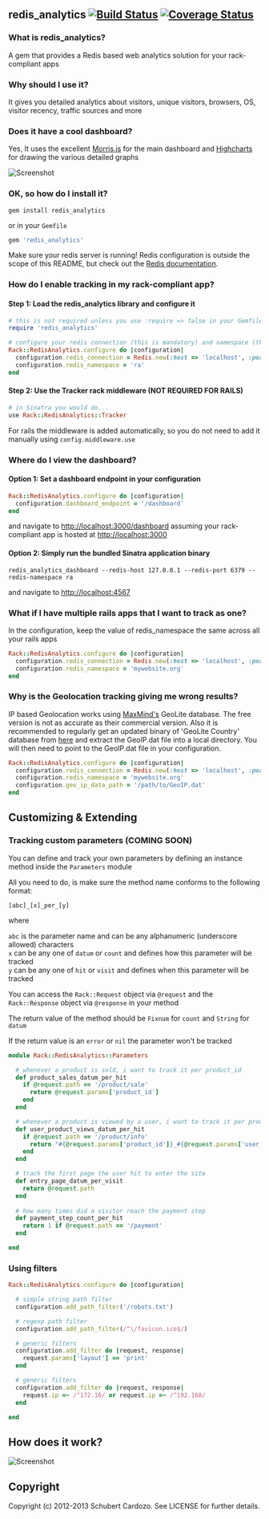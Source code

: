## redis_analytics [![Build Status](https://travis-ci.org/saturnine/redis_analytics.png?branch=master)](https://travis-ci.org/saturnine/redis_analytics) [![Coverage Status](https://coveralls.io/repos/saturnine/redis_analytics/badge.png?branch=master)](https://coveralls.io/r/saturnine/redis_analytics)


### What is redis_analytics?

A gem that provides a Redis based web analytics solution for your rack-compliant apps

### Why should I use it?

It gives you detailed analytics about visitors, unique visitors, browsers, OS, visitor recency, traffic sources and more

### Does it have a cool dashboard?

Yes, It uses the excellent [Morris.js](http://www.oesmith.co.uk/morris.js/) for the main dashboard and [Highcharts](http://www.highcharts.com) for drawing the various detailed graphs

![Screenshot](https://github.com/saturnine/redis_analytics/raw/master/screenshot.png)

### OK, so how do I install it?

`gem install redis_analytics`

or in your `Gemfile`

```ruby
gem 'redis_analytics'
```

Make sure your redis server is running! Redis configuration is outside the scope of this README, but
check out the [Redis documentation](http://redis.io/documentation).

### How do I enable tracking in my rack-compliant app?

#### Step 1: Load the redis_analytics library and configure it

```ruby
# this is not required unless you use :require => false in your Gemfile
require 'redis_analytics'

# configure your redis connection (this is mandatory) and namespace (this is optional)
Rack::RedisAnalytics.configure do |configuration|
  configuration.redis_connection = Redis.new(:host => 'localhost', :port => '6379')
  configuration.redis_namespace = 'ra'
end
```
#### Step 2: Use the Tracker rack middleware (NOT REQUIRED FOR RAILS)

```ruby
# in Sinatra you would do...
use Rack::RedisAnalytics::Tracker
```

For rails the middleware is added automatically, so you do not need to add it manually using `config.middleware.use`

### Where do I view the dashboard?

#### Option 1: Set a dashboard endpoint in your configuration

```ruby
Rack::RedisAnalytics.configure do |configuration|
  configuration.dashboard_endpoint = '/dashboard'
end
```

and navigate to [http://localhost:3000/dashboard](http://localhost:3000/dashboard) assuming your rack-compliant app is hosted at [http://localhost:3000](http://localhost:3000)

#### Option 2: Simply run the bundled Sinatra application binary

`redis_analytics_dashboard --redis-host 127.0.0.1 --redis-port 6379 --redis-namespace ra`

and navigate to [http://localhost:4567](http://localhost:4567)

### What if I have multiple rails apps that I want to track as one?

In the configuration, keep the value of redis_namespace the same across all your rails apps

```ruby
Rack::RedisAnalytics.configure do |configuration|
  configuration.redis_connection = Redis.new(:host => 'localhost', :port => '6379')
  configuration.redis_namespace = 'mywebsite.org'
end
```

### Why is the Geolocation tracking giving me wrong results?

IP based Geolocation works using [MaxMind's](http://www.maxmind.com) GeoLite database. The free version is not as accurate as their commercial version. 
Also it is recommended to regularly get an updated binary of 'GeoLite Country' database from [here](http://dev.maxmind.com/geoip/geolite) and extract the GeoIP.dat file into a local directory.
You will then need to point to the GeoIP.dat file in your configuration.

```ruby
Rack::RedisAnalytics.configure do |configuration|
  configuration.redis_connection = Redis.new(:host => 'localhost', :port => '6379')
  configuration.redis_namespace = 'mywebsite.org'
  configuration.geo_ip_data_path = '/path/to/GeoIP.dat'
end
```

## Customizing & Extending

### Tracking custom parameters (COMING SOON)

You can define and track your own parameters by defining an instance method inside the `Parameters` module

All you need to do, is make sure the method name conforms to the following format:

`[abc]_[x]_per_[y]`

where

`abc` is the parameter name and can be any alphanumeric (underscore allowed) characters  
`x` can be any one of `datum` or `count` and defines how this parameter will be tracked  
`y` can be any one of `hit` or `visit` and defines when this parameter will be tracked  

You can access the `Rack::Request` object via `@request` and the `Rack::Response` object via `@response` in your method

The return value of the method should be `Fixnum` for `count` and `String` for `datum`

If the return value is an `error` or `nil` the parameter won't be tracked

```ruby
module Rack::RedisAnalytics::Parameters

  # whenever a product is sold, i want to track it per product_id
  def product_sales_datum_per_hit
    if @request.path == '/product/sale'
      return @request.params['product_id']
    end
  end

  # whenever a product is viewed by a user, i want to track it per product & user
  def user_product_views_datum_per_hit
    if @request.path == '/product/info'
      return "#{@request.params['product_id']}_#{@request.params['user_id']}"
    end
  end

  # track the first page the user hit to enter the site
  def entry_page_datum_per_visit
    return @request.path
  end
  
  # how many times did a visitor reach the payment step
  def payment_step_count_per_hit
    return 1 if @request.path == '/payment'
  end

end
```

### Using filters

```ruby
Rack::RedisAnalytics.configure do |configuration|

  # simple string path filter
  configuration.add_path_filter('/robots.txt')

  # regexp path filter
  configuration.add_path_filter(/^\/favicon.ico$/)

  # generic filters
  configuration.add_filter do |request, response|
    request.params['layout'] == 'print'
  end

  # generic filters
  configuration.add_filter do |request, response|
    request.ip =~ /^172.16/ or request.ip =~ /^192.168/
  end

end
```

## How does it work?

![Screenshot](https://github.com/saturnine/redis_analytics/raw/master/wsd.png)

## Copyright

Copyright (c) 2012-2013 Schubert Cardozo. See LICENSE for further details.

